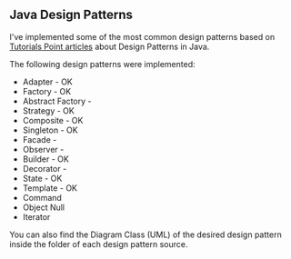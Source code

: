 ## Java Design Patterns ##

I've implemented some of the most common design patterns based on [Tutorials Point articles](http://www.tutorialspoint.com/design_pattern/index.htm) about Design Patterns in Java.

The following design patterns were implemented:

- Adapter - OK
- Factory - OK
- Abstract Factory - 
- Strategy - OK
- Composite - OK
- Singleton - OK
- Facade - 
- Observer - 
- Builder - OK
- Decorator - 
- State - OK
- Template - OK
- Command 
- Object Null 
- Iterator 

You can also find the Diagram Class (UML) of the desired design pattern inside the folder of each design pattern source. 